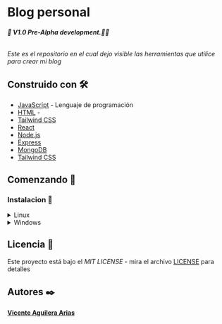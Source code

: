 # Blog personal

###### ***🚧 V1.0  Pre-Alpha development.🚧🔨***

_Este es el repositorio en el cual dejo visible las herramientas que utilice para crear mi blog_

## Construido con 🛠️

- [JavaScript](https://developer.mozilla.org/en-US/docs/Web/JavaScript) - Lenguaje de programación
- [HTML](https://developer.mozilla.org/en-US/docs/Web/HTML) - 
- [Tailwind CSS](https://tailwindcss.com/)
- [React](https://reactjs.org/)
- [Node.js](https://nodejs.org/)
- [Express](https://expressjs.com/)
- [MongoDB](https://www.mongodb.com/)
- [Tailwind CSS](https://tailwindcss.com/)

## Comenzando 🚀

### Instalacion  🔧

<details>
   <summary>Linux</summary>

1. Se clona el repositorio de GitHub
    ```bash
    git clone https://github.com/ViceAguilera/face-recognition-script.git
    ```
  
2. Se ingresa a la carpeta del proyecto
    ```bash
    cd face-recognition-script
    ```
  
3. Se crea un entorno virtual
    ```bash
    python3 -m venv venv
    ```
    
4. Se activa el entorno virtual
    ```bash
    source venv/bin/activate
    ```

5. Se instala los requerimientos del proyecto
    ```bash
    pip3 install -r requirements.txt
    ```

6. Descarga el algoritmo de deteccion de rostros [Haar Cascade Face Default](https://github.com/opencv/opencv/blob/master/data/haarcascades/haarcascade_frontalface_default.xml) y se agrega a la carpeta.

7. Se ejecuta el script para "escanear" la cara
    ```bash
    python3 ImageCapture.py
    ```
    
8. Se ejecuta el script para "entrenar" el modelo
    ```bash
    python3 TrainModel.py
    ```
    
9. Se ejecuta el script para "reconocer" la cara y disfruta
    ```bash
    python3 FaceRecognition.py
    ```
</details>

<details>
  <summary>Windows</summary>

1. Se clona el repositorio de GitHub
    ```bash
    git clone https://github.com/ViceAguilera/face-recognition-script.git
    ```
  
2. Se ingresa a la carpeta del proyecto
    ```bash
    cd face-recognition-script
    ```
  
3. Se crea un entorno virtual
    ```bash
    python -m venv venv
    ```
    
4. Se activa el entorno virtual
    ```bash
    source venv/bin/activate
    ```

5. Se instala los requerimientos del proyecto
    ```bash
    pip install -r requirements.txt
    ```

6. Descarga el algoritmo de deteccion de rostros [Haar Cascade Face Default](https://github.com/opencv/opencv/blob/master/data/haarcascades/haarcascade_frontalface_default.xml) y se agrega a la carpeta.

7. Se ejecuta el script para "escanear" la cara
    ```bash
    python ImageCapture.py
    ```
    
8. Se ejecuta el script para "entrenar" el modelo
    ```bash
    python TrainModel.py
    ```
    
9. Se ejecuta el script para "reconocer" la cara y disfruta
    ```bash
    python FaceRecognition.py
    ```
</details>
   
## Licencia 📄

Este proyecto está bajo el _MIT LICENSE_ - mira el archivo [LICENSE](LICENSE) para detalles

## Autores ✒️

[**Vicente Aguilera Arias**](https://github.com/ViceAguilera)